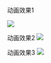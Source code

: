 

动画效果1

![](https://github.com/biezhihua/YYTM/raw/master/gif/演示1.gif)

动画效果2
![](https://github.com/biezhihua/YYTM/raw/master/gif/演示2.gif)

动画效果3
![](https://github.com/biezhihua/YYTM/raw/master/gif/演示3.gif)